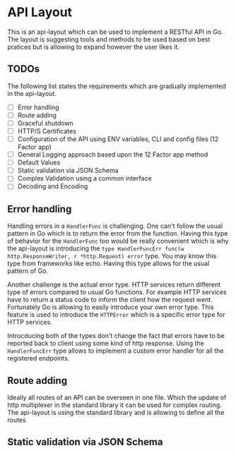 # API Layout
This is an api-layout which can be used to implement a RESTful API in Go. The
layout is suggesting tools and methods to be used based on best pratices but is
allowing to expand however the user likes it.

## TODOs
The following list states the requirements which are gradually implemented in
the api-layout.

- [ ] Error handling
- [ ] Route adding
- [ ] Graceful shutdown
- [ ] HTTP/S Certificates
- [ ] Configuration of the API using ENV variables, CLI and config files (12 Factor app)
- [ ] General Logging approach based upon the 12 Factor app method
- [ ] Default Values
- [ ] Static validation via JSON Schema
- [ ] Complex Validation using a common interface
- [ ] Decoding and Encoding

## Error handling
Handling errors in a `HandlerFunc` is challenging. One can't follow the usual
pattern in Go which is to return the error from the function. Having this type
of behavior for the `HandlerFunc` too would be really convenient which is why
the api-layout is introducing the `type HandlerFuncErr func(w http.ResponseWriter,
r *http.Request) error` type. You may know this type from frameworks like echo.
Having this type allows for the usual pattern of Go.

Another challenge is the actual error type. HTTP services return different type
of errors compared to usual Go functions. For example HTTP services have to
return a status code to inform the client how the request went. Fortunately Go
is allowing to easily introduce your own error type. This feature is used to
introduce the `HTTPError` which is a specific error type for HTTP services.

Introcducing both of the types don't change the fact that errors have to be
reported back to client using some kind of http response. Using the
`HandlerFuncErr` type allows to implement a custom error handler for all the
registered endpoints.

## Route adding
Ideally all routes of an API can be overseen in one file. Which the update of
http multiplexer in the standard library it can be used for complex routing. The
api-layout is using the standard library and is allowing to define all the
routes

## Static validation via JSON Schema
